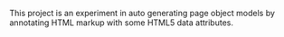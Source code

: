 This project is an experiment in auto generating page object models by annotating HTML markup with some HTML5 data attributes.